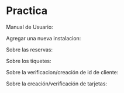 # Practica






Manual de Usuario:


Agregar una nueva instalacion:

Sobre las reservas:

Sobre los tiquetes:

Sobre la verificacion/creación de id de cliente:

Sobre la creación/verificación de tarjetas:
